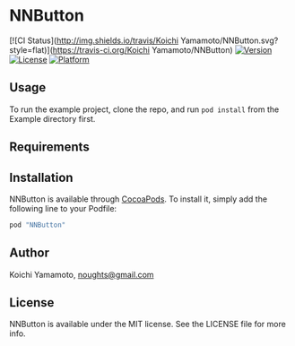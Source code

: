 # NNButton

[![CI Status](http://img.shields.io/travis/Koichi Yamamoto/NNButton.svg?style=flat)](https://travis-ci.org/Koichi Yamamoto/NNButton)
[![Version](https://img.shields.io/cocoapods/v/NNButton.svg?style=flat)](http://cocoapods.org/pods/NNButton)
[![License](https://img.shields.io/cocoapods/l/NNButton.svg?style=flat)](http://cocoapods.org/pods/NNButton)
[![Platform](https://img.shields.io/cocoapods/p/NNButton.svg?style=flat)](http://cocoapods.org/pods/NNButton)

## Usage

To run the example project, clone the repo, and run `pod install` from the Example directory first.

## Requirements

## Installation

NNButton is available through [CocoaPods](http://cocoapods.org). To install
it, simply add the following line to your Podfile:

```ruby
pod "NNButton"
```

## Author

Koichi Yamamoto, noughts@gmail.com

## License

NNButton is available under the MIT license. See the LICENSE file for more info.
